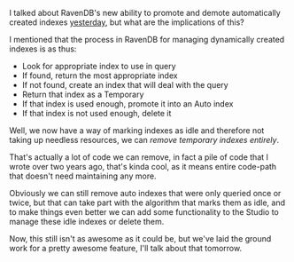 I talked about RavenDB's new ability to promote and demote automatically created indexes [yesterday](/entries/auto-idling-auto-indexes-in-ravendb.html), but what are the implications of this?

I mentioned that the process in RavenDB for managing dynamically created indexes is as thus:

- Look for appropriate index to use in query
- If found, return the most appropriate index
- If not found, create an index that will deal with the query
- Return that index as a Temporary
- If that index is used enough, promote it into an Auto index
- If that index is not used enough, delete it

Well, we now have a way of marking indexes as idle and therefore not taking up needless resources, we can *remove temporary indexes entirely*.

That's actually a lot of code we can remove, in fact a pile of code that I wrote over two years ago, that's kinda cool, as it means entire code-path that doesn't need maintaining any more.

Obviously we can still remove auto indexes that were only queried once or twice, but that can take part with the algorithm that marks them as idle, and to make things even better we can add some functionality to the Studio to manage these idle indexes or delete them.

Now, this still isn't as awesome as it could be, but we've laid the ground work for a pretty awesome feature, I'll talk about that tomorrow.
